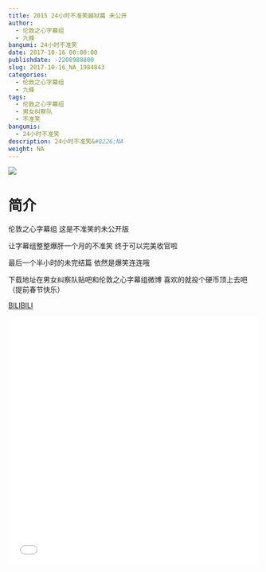 ```yaml
---
title: 2015 24小时不准笑越狱篇 未公开
author: 
  - 伦敦之心字幕组
  - 九條
bangumi: 24小时不准笑
date: 2017-10-16 00:00:00
publishdate: -2208988800
slug: 2017-10-16_NA_1984843
categories: 
  - 伦敦之心字幕组
  - 九條
tags: 
  - 伦敦之心字幕组
  - 男女纠察队
  - 不准笑
bangumis: 
  - 24小时不准笑
description: 24小时不准笑&#8226;NA
weight: NA
---
```


![](https://i.imgur.com/YNnB5lK.jpg)

# 简介  
伦敦之心字幕组 这是不准笑的未公开版
 让字幕组整整爆肝一个月的不准笑 终于可以完美收官啦
最后一个半小时的未完结篇 依然是爆笑连连哦
下载地址在男女纠察队贴吧和伦敦之心字幕组微博 喜欢的就投个硬币顶上去吧 （提前春节快乐）

  [BILIBILI](https://www.bilibili.com/video/av1984843/)


  <iframe src="//www.bilibili.com/html/html5player.html?cid=3067992&aid=1984843" width="100%" height="500" frameborder="0" allowfullscreen="allowfullscreen"></iframe>
